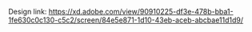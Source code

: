 Design link: https://xd.adobe.com/view/90910225-df3e-478b-bba1-1fe630c0c130-c5c2/screen/84e5e871-1d10-43eb-aceb-abcbae11d1d9/
